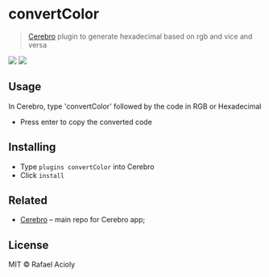 # convertColor

> [Cerebro](https://cerebroapp.com) plugin to generate hexadecimal based on rgb and vice and versa

![](screenshot.png)
![](args-screenshot.png)

## Usage

In Cerebro, type 'convertColor' followed by the code in RGB or Hexadecimal
* Press enter to copy the converted code

## Installing

* Type `plugins convertColor` into Cerebro
* Click `install`

## Related

- [Cerebro](http://github.com/KELiON/cerebro) – main repo for Cerebro app;

## License

MIT © Rafael Acioly